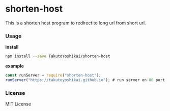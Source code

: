 # shorten-host
This is a shorten host program to redirect to long url from short url.

### Usage
**install**
```bash
npm install --save TakutoYoshikai/shorten-host
```

**example**
```javascript
const runServer = require("shorten-host");
runServer("https://takutoyoshikai.github.io"); # run server on 80 port.
```

### License
MIT License
